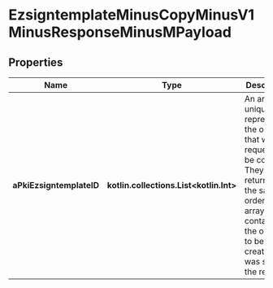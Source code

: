 
# EzsigntemplateMinusCopyMinusV1MinusResponseMinusMPayload

## Properties
Name | Type | Description | Notes
------------ | ------------- | ------------- | -------------
**aPkiEzsigntemplateID** | **kotlin.collections.List&lt;kotlin.Int&gt;** | An array of unique IDs representing the object that were requested to be copied.  They are returned in the same order as the array containing the objects to be created that was sent in the request. | 



